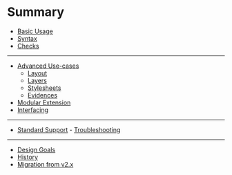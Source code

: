 # Summary

- [Basic Usage](./basic_usage.md)
- [Syntax](./yaml_syntax.md)
- [Checks](./checks.md)

---

- [Advanced Use-cases](./advanced_usecases.md)
    - [Layout](./adv_layout.md)
    - [Layers](./adv_layers.md)
    - [Stylesheets](./adv_stylesheets.md)
    - [Evidences](./adv_evidences.md)
- [Modular Extension](./modular_extension.md)
- [Interfacing]()

---

- [Standard Support](./standard_support.md)
- [Troubleshooting](./troubleshooting.md)

---

- [Design Goals](./design_goals.md)
- [History](./history.md)
- [Migration from v2.x](./migration_v2x.md)